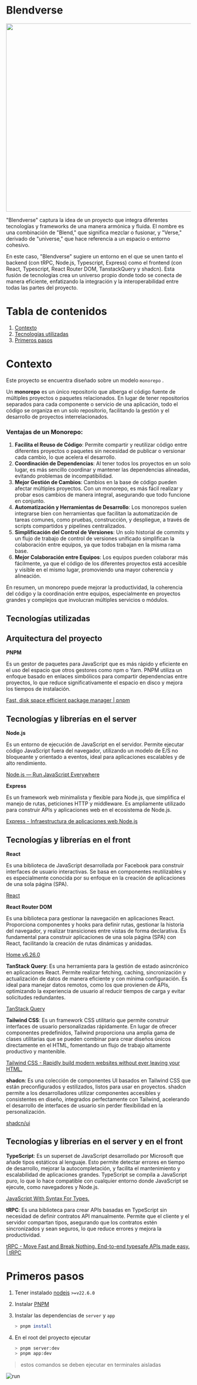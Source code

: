 # Blendverse

<p align="center">
  <img src="https://github.com/user-attachments/assets/d6558622-7fa0-485e-9f75-2a0fe9c0aae8" width="512">
</p>


"Blendverse" captura la idea de un proyecto que integra diferentes tecnologías y frameworks de una manera armónica y fluida. El nombre es una combinación de "Blend," que significa mezclar o fusionar, y "Verse," derivado de "universe," que hace referencia a un espacio o entorno cohesivo.

En este caso, "Blendverse" sugiere un entorno en el que se unen tanto el backend (con tRPC, Node.js, Typescript, Express) como el frontend (con React, Typescript, React Router DOM, TanstackQuery y shadcn). Esta fusión de tecnologías crea un universo propio donde todo se conecta de manera eficiente, enfatizando la integración y la interoperabilidad entre todas las partes del proyecto. 

# Tabla de contenidos

1. [Contexto](https://www.notion.so/Blendverse-35cd39c8bd204e19afcbbc14e4dde2e8?pvs=21)
2. [Tecnologías utilizadas](https://www.notion.so/Blendverse-35cd39c8bd204e19afcbbc14e4dde2e8?pvs=21)
3. [Primeros pasos](https://www.notion.so/Blendverse-35cd39c8bd204e19afcbbc14e4dde2e8?pvs=21)

# Contexto

Este proyecto se encuentra diseñado sobre un modelo `monorepo` .

Un **monorepo** es un único repositorio que alberga el código fuente de múltiples proyectos o paquetes relacionados. En lugar de tener repositorios separados para cada componente o servicio de una aplicación, todo el código se organiza en un solo repositorio, facilitando la gestión y el desarrollo de proyectos interrelacionados.

### Ventajas de un Monorepo:

1. **Facilita el Reuso de Código**: Permite compartir y reutilizar código entre diferentes proyectos o paquetes sin necesidad de publicar o versionar cada cambio, lo que acelera el desarrollo.
2. **Coordinación de Dependencias**: Al tener todos los proyectos en un solo lugar, es más sencillo coordinar y mantener las dependencias alineadas, evitando problemas de incompatibilidad.
3. **Mejor Gestión de Cambios**: Cambios en la base de código pueden afectar múltiples proyectos. Con un monorepo, es más fácil realizar y probar esos cambios de manera integral, asegurando que todo funcione en conjunto.
4. **Automatización y Herramientas de Desarrollo**: Los monorepos suelen integrarse bien con herramientas que facilitan la automatización de tareas comunes, como pruebas, construcción, y despliegue, a través de scripts compartidos y pipelines centralizados.
5. **Simplificación del Control de Versiones**: Un solo historial de commits y un flujo de trabajo de control de versiones unificado simplifican la colaboración entre equipos, ya que todos trabajan en la misma rama base.
6. **Mejor Colaboración entre Equipos**: Los equipos pueden colaborar más fácilmente, ya que el código de los diferentes proyectos está accesible y visible en el mismo lugar, promoviendo una mayor coherencia y alineación.

En resumen, un monorepo puede mejorar la productividad, la coherencia del código y la coordinación entre equipos, especialmente en proyectos grandes y complejos que involucran múltiples servicios o módulos.

## Tecnologías utilizadas

## Arquitectura del proyecto

**PNPM** 

Es un gestor de paquetes para JavaScript que es más rápido y eficiente en el uso del espacio que otros gestores como npm o Yarn. PNPM utiliza un enfoque basado en enlaces simbólicos para compartir dependencias entre proyectos, lo que reduce significativamente el espacio en disco y mejora los tiempos de instalación.

[Fast, disk space efficient package manager | pnpm](https://pnpm.io/es/)

## Tecnologías y librerías en el server

**Node.js** 

Es un entorno de ejecución de JavaScript en el servidor. Permite ejecutar código JavaScript fuera del navegador, utilizando un modelo de E/S no bloqueante y orientado a eventos, ideal para aplicaciones escalables y de alto rendimiento.

[Node.js — Run JavaScript Everywhere](https://nodejs.org/en)

**Express**

Es un framework web minimalista y flexible para Node.js, que simplifica el manejo de rutas, peticiones HTTP y middleware. Es ampliamente utilizado para construir APIs y aplicaciones web en el ecosistema de Node.js.

[Express - Infraestructura de aplicaciones web Node.js](https://expressjs.com/es/)

## Tecnologías y librerías en el front

**React**

Es una biblioteca de JavaScript desarrollada por Facebook para construir interfaces de usuario interactivas. Se basa en componentes reutilizables y es especialmente conocida por su enfoque en la creación de aplicaciones de una sola página (SPA).

[React](https://react.dev/)

**React Router DOM**

Es una biblioteca para gestionar la navegación en aplicaciones React. Proporciona componentes y hooks para definir rutas, gestionar la historia del navegador, y realizar transiciones entre vistas de forma declarativa. Es fundamental para construir aplicaciones de una sola página (SPA) con React, facilitando la creación de rutas dinámicas y anidadas.

[Home v6.26.0](https://reactrouter.com/en/main)

**TanStack Query**: Es una herramienta para la gestión de estado asincrónico en aplicaciones React. Permite realizar fetching, caching, sincronización y actualización de datos de manera eficiente y con mínima configuración. Es ideal para manejar datos remotos, como los que provienen de APIs, optimizando la experiencia de usuario al reducir tiempos de carga y evitar solicitudes redundantes.

[TanStack Query](https://tanstack.com/query/latest)

**Tailwind CSS**: Es un framework CSS utilitario que permite construir interfaces de usuario personalizadas rápidamente. En lugar de ofrecer componentes predefinidos, Tailwind proporciona una amplia gama de clases utilitarias que se pueden combinar para crear diseños únicos directamente en el HTML, fomentando un flujo de trabajo altamente productivo y mantenible.

[Tailwind CSS - Rapidly build modern websites without ever leaving your HTML.](https://tailwindcss.com/)

**shadcn**: Es una colección de componentes UI basados en Tailwind CSS que están preconfigurados y estilizados, listos para usar en proyectos. shadcn permite a los desarrolladores utilizar componentes accesibles y consistentes en diseño, integrados perfectamente con Tailwind, acelerando el desarrollo de interfaces de usuario sin perder flexibilidad en la personalización.

[shadcn/ui](https://ui.shadcn.com/)

## Tecnologías y librerías en el server y en el front

**TypeScript**: Es un superset de JavaScript desarrollado por Microsoft que añade tipos estáticos al lenguaje. Esto permite detectar errores en tiempo de desarrollo, mejorar la autocompletación, y facilita el mantenimiento y escalabilidad de aplicaciones grandes. TypeScript se compila a JavaScript puro, lo que lo hace compatible con cualquier entorno donde JavaScript se ejecute, como navegadores y Node.js.

[JavaScript With Syntax For Types.](https://www.typescriptlang.org/)

**tRPC**: Es una biblioteca para crear APIs basadas en TypeScript sin necesidad de definir contratos API manualmente. Permite que el cliente y el servidor compartan tipos, asegurando que los contratos estén sincronizados y sean seguros, lo que reduce errores y mejora la productividad.

[tRPC - Move Fast and Break Nothing. End-to-end typesafe APIs made easy. | tRPC](https://trpc.io/)

# Primeros pasos

1. Tener instalado [nodejs](https://nodejs.org/en/learn/getting-started/how-to-install-nodejs) `>=v22.6.0` 
2. Instalar [PNPM](https://pnpm.io/es/installation) 
3. Instalar las dependencias de `server` y `app` 
    
    ```bash
    > pnpm install
    ```
    
4. En el root del proyecto ejecutar
    
    ```bash
    > pnpm server:dev
    > pnpm app:dev
    ```
    

> estos comandos se deben ejecutar en terminales aisladas

![run](https://github.com/user-attachments/assets/c0a4541e-6a64-43f2-a0c7-d4e0e05dd50f)
